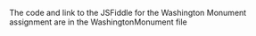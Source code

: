 The code and link to the JSFiddle for the Washington Monument assignment are in the WashingtonMonument file
